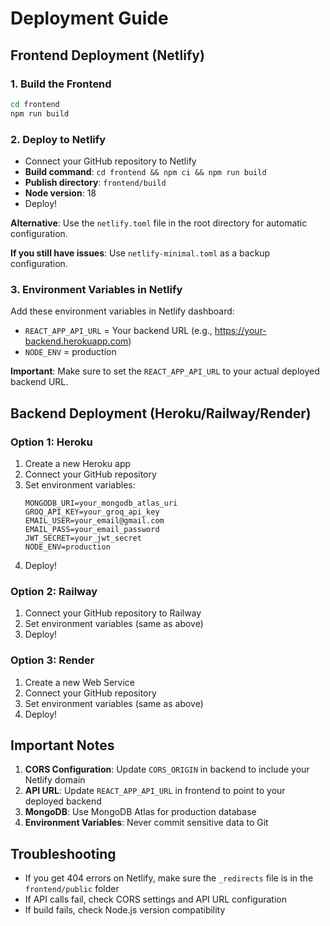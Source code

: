 # Deployment Guide

## Frontend Deployment (Netlify)

### 1. Build the Frontend
```bash
cd frontend
npm run build
```

### 2. Deploy to Netlify
- Connect your GitHub repository to Netlify
- **Build command**: `cd frontend && npm ci && npm run build`
- **Publish directory**: `frontend/build`
- **Node version**: 18
- Deploy!

**Alternative**: Use the `netlify.toml` file in the root directory for automatic configuration.

**If you still have issues**: Use `netlify-minimal.toml` as a backup configuration.

### 3. Environment Variables in Netlify
Add these environment variables in Netlify dashboard:
- `REACT_APP_API_URL` = Your backend URL (e.g., https://your-backend.herokuapp.com)
- `NODE_ENV` = production

**Important**: Make sure to set the `REACT_APP_API_URL` to your actual deployed backend URL.

## Backend Deployment (Heroku/Railway/Render)

### Option 1: Heroku
1. Create a new Heroku app
2. Connect your GitHub repository
3. Set environment variables:
   ```
   MONGODB_URI=your_mongodb_atlas_uri
   GROQ_API_KEY=your_groq_api_key
   EMAIL_USER=your_email@gmail.com
   EMAIL_PASS=your_email_password
   JWT_SECRET=your_jwt_secret
   NODE_ENV=production
   ```
4. Deploy!

### Option 2: Railway
1. Connect your GitHub repository to Railway
2. Set environment variables (same as above)
3. Deploy!

### Option 3: Render
1. Create a new Web Service
2. Connect your GitHub repository
3. Set environment variables (same as above)
4. Deploy!

## Important Notes

1. **CORS Configuration**: Update `CORS_ORIGIN` in backend to include your Netlify domain
2. **API URL**: Update `REACT_APP_API_URL` in frontend to point to your deployed backend
3. **MongoDB**: Use MongoDB Atlas for production database
4. **Environment Variables**: Never commit sensitive data to Git

## Troubleshooting

- If you get 404 errors on Netlify, make sure the `_redirects` file is in the `frontend/public` folder
- If API calls fail, check CORS settings and API URL configuration
- If build fails, check Node.js version compatibility
